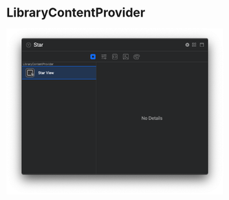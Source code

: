# LibraryContentProvider

![](https://github.com/ram4ik/LibraryContentProvider/blob/main/LibraryContentProvider/Assets.xcassets/Screenshot%202020-09-01%20at%2014.14.07.imageset/Screenshot%202020-09-01%20at%2014.14.07.png)
